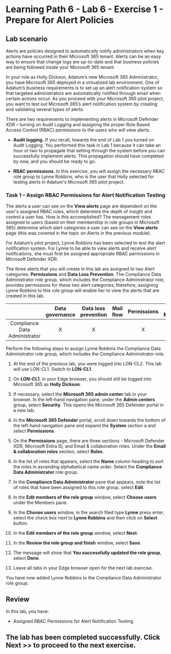 # Learning Path 6 - Lab 6 - Exercise 1 - Prepare for Alert Policies

## Lab scenario

Alerts are policies designed to automatically notify administrators when key actions have occurred in their Microsoft 365 tenant. Alerts can be an easy way to ensure that change logs are up-to-date and that business policies are being followed inside your Microsoft 365 tenant.

In your role as Holly Dickson, Adatum’s new Microsoft 365 Administrator, you have Microsoft 365 deployed in a virtualized lab environment. One of Adatum’s business requirements is to set up an alert notification system so that targeted administrators are automatically notified through email when certain actions occur. As you proceed with your Microsoft 365 pilot project, you want to test out Microsoft 365’s alert notification system by creating and validating several types of alerts.

There are two requirements to implementing alerts in Microsoft Defender XDR – turning on Audit Logging and assigning the proper Role Based Access Control (RBAC) permissions to the users who will view alerts. 

- **Audit logging.** If you recall, towards the end of Lab 1 you turned on Audit Logging. You performed this task in Lab 1 because it can take an hour or two to propagate that setting through the system before you can successfully implement alerts. This propagation should have completed by now, and you should be ready to go.

- **RBAC permissions.** In this exercise, you will assign the necessary RBAC role group to Lynne Robbins, who is the user that Holly selected for testing alerts in Adatum's Microsoft 365 pilot project. 

### Task 1 – Assign RBAC Permissions for Alert Notification Testing

The alerts a user can see on the **View alerts** page are dependent on the user's assigned RBAC roles, which determine the depth of insight and control a user has. How is this accomplished? The management roles assigned to users (based on their membership in role groups in Microsoft 365) determine which alert categories a user can see on the **View alerts** page (this was covered in the topic on Alerts in the previous module). 

For Adatum’s pilot project, Lynne Robbins has been selected to test the alert notification system. For Lynne to be able to view alerts and receive alert notifications, she must first be assigned appropriate RBAC permissions in Microsoft Defender XDR.

The three alerts that you will create in this lab are assigned to two Alert categories: **Permissions** and **Data Loss Prevention**. The Compliance Data Administrator role group, which includes the Compliance Administrator role, provides permissions for these two alert categories; therefore, assigning Lynne Robbins to this role group will enable her to view the alerts that are created in this lab.


|                               | **Data governance** | **Data loss prevention** | **Mail flow** | **Permissions** | **Threat Management** | **Others** |
|:-------------------------------:|:---------------------:|:--------------------------:|:---------------:|:-----------------:|:-----------------------:|:------------:|
| Compliance Data Administrator | X                   | X                        |               | X               |                       | X          |

Perform the following steps to assign Lynne Robbins the Compliance Data Administrator role group, which includes the Compliance Administrator role.

1. At the end of the previous lab, you were logged into LON-CL2. This lab will use LON-CL1. Switch to **LON-CL1**. 

2. On **LON-CL1**, in your Edge browser, you should still be logged into Microsoft 365 as **Holly Dickson**. 

3. If necessary, select the **Microsoft 365 admin center** tab in your browser. In the left-hand navigation pane, under the **Admin centers** group, select **Security**. This opens the Microsoft 365 Defender portal in a new tab.

4. In the **Microsoft 365 Defender** portal, scroll down towards the bottom of the left-hand navigation pane and expand the **System** section a and select **Permissions**.

5. On the **Permissions** page, there are three sections - Microsoft Defender XDR, Microsoft Entra ID, and Email & collaboration roles. Under the **Email & collaboration roles** section, select **Roles**. 

6. In the list of roles that appears, select the **Name** column heading to sort the roles in ascending alphabetical name order. Select the **Compliance Data Administrator** role group. 

7. In the **Compliance Data Administrator** pane that appears, note the list of roles that have been assigned to this role group. select **Edit**. 

8. In the **Edit members of the role group** window, select **Choose users** under the Members pane. 

9. In the **Choose users** window, in the search filed type **Lynne** press enter, select the check box next to **Lynne Robbins** and then click on **Select** button.

10. In the **Edit members of the role group** window, select **Next**.

11. In the **Review the role group and finish** window, select **Save**.

12. The message will show that **You successfully updated the role group**, select **Done**.

13. Leave all tabs in your Edge browser open for the next lab exercise.

You have now added Lynne Robbins to the Compliance Data Administrator role group.

## Review

In this lab, you have:

- Assigned RBAC Permissions for Alert Notification Testing.

## The lab has been completed successfully. Click **Next >>** to proceed to the next exercise.

